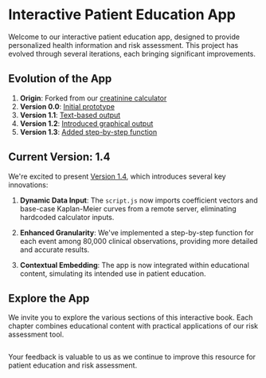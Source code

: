 
# Interactive Patient Education App

Welcome to our interactive patient education app, designed to provide personalized health information and risk assessment. This project has evolved through several iterations, each bringing significant improvements.

## Evolution of the App

1. **Origin**: Forked from our [creatinine calculator](https://kidneycalculator.github.io)
2. **Version 0.0**: [Initial prototype](https://github.com/muzaale/webApp)
3. **Version 1.1**: [Text-based output](https://abikesa.github.io/webApp/)
4. **Version 1.2**: [Introduced graphical output](https://jhurepos.github.io/webApp.github.io/)
5. **Version 1.3**: [Added step-by-step function](https://abikesa.github.io/quickdeploy/)

## Current Version: 1.4

We're excited to present [Version 1.4](https://abikesa.github.io/edmonds/foreword/foreword.html), which introduces several key innovations:

1. **Dynamic Data Input**: The `script.js` now imports coefficient vectors and base-case Kaplan-Meier curves from a remote server, eliminating hardcoded calculator inputs.

2. **Enhanced Granularity**: We've implemented a step-by-step function for each event among 80,000 clinical observations, providing more detailed and accurate results.

3. **Contextual Embedding**: The app is now integrated within educational content, simulating its intended use in patient education.

## Explore the App

We invite you to explore the various sections of this interactive book. Each chapter combines educational content with practical applications of our risk assessment tool.

```{tableofcontents}
```

Your feedback is valuable to us as we continue to improve this resource for patient education and risk assessment.
